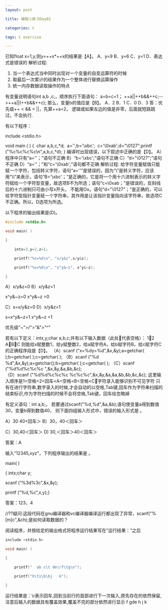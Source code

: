 ```yaml
---
layout: post

title: 编程小练习Day02

categories: C

tags: C exercise

---
```


已知float x=1,y;则y=++x*++x的结果是【A】。
A．y=9        B．y=6      C．y=1       D．表达式是错误的
解析过程:

1. 当一个表达式当中同时出现对一个变量的自变运算符的时候
2. 取最后一次累计的结果作为一个整体进行替换运算操作
3. 统一内存数据读取操作的特点



有变量说明语句int a,b ,c;，顺序执行下面语句：
   a=b=c=1；
   ++a||++b&&++c;-->++a||(++b&&++c);
那么，变量b的值应是【B】。
A．2    B．1    C．0    D．3
答：优先级++ < && < ||，先算++a=2， 逻辑或如果左边的值是非零，后面就短路跳过，不会执行.



有以下程序：

include <stdio.h>

void main ( )
{
​    char a,b,c,*d;
​    a='\';b='\xbc';
​    c='\0xab';d="\0127";
​    printf ("%c%c%c%c\n",a,b,c,*d);
}
编译时出现错误，以下叙述中正确的是【D】。
A）程序中只有“a='\'；”语句不正确
B）“b='\xbc';”语句不正确
C）“d="\0127";”语句不正确
D）“a='\'；”和“c='\0xab';”语句都不正确
解析过程:
给字符变量赋值只能赋一个字符，包括转义字符，语句“a='\'”是错误的，因为“\”是转义字符，应该用“\\\”来表示，语句“B='\xbc'；”是正确的，它是将一个用十六进制表示的转义字符赋给一个字符型变量，故选项B不为所选；语句“c=\0xab；”是错误的，反斜线后的十六进制只可由小写x开头， 不能用Ox。语句“d="\0127"；”是正确的，可以给字符型指针变量赋一个字符串，其作用是让该指针变量指向该字符串，故选项C不正确。所以，D选项为所选。



以下程序的输出结果是(D)。

```c
#include <stdio.h>

void main( )

{

    intx=3,y=2,z=1;

    printf("%s=%d\n", "x/y&z",x/y&z);

    printf("%s=%d\n", "x^y&~z", x^y&~z);

}

```

 A）x/y&z=0            B）x/y&z=1

   x^y&~z=0             x^y&~z =0

C）s=x/y&z=0          D）x/y&z=1

   s=x^y&~z=1           x^y&~z =1

优先级"~">/">"&">"^"



若有以下定义：intx,y;char a,b,c;并有以下输入数据（此处代表空格）：
12
ABC
则能给x赋整数1，给y赋整数2，给a赋字符A，给b赋字符B，给c赋字符C的正确程序段是【D】。
（A）scanf ("x=%dy=%d",&x,&y);a=getchar( );b=getchar( );c=getchar( );
（B）scanf ("%d %d",&x,&y);a=getchar();b=getchar( );c=getchar( );
（C）scanf ("%d%d%c%c%c ",&x,&y,&a,&b,&c);                     
（D）scanf ("%d%d%c%c%c %c%c%c",&x,&y,&a,&a,&b,&b,&c,&c);
 这里输入顺序是1<空格<2<回车<A<空格<B<空格<C字符录入能够识别不可见字符
只有在进行字符串,数字录入的时候,才会自动的以空格,Tab键,回车作为字符串扫描的结束标识,作为字符扫描的时候不会将空格,Tab键，回车给忽略掉



有定义语句：int  a,b;， 若要通过scanf("%d,%d",&a,&b);语句使变量a得到数值30，变量b得到数值40， 则下面四组输入形式中，错误的输入形式是       。

A）30 40<回车＞                    B）30，40＜回车＞

C）30,40＜回车＞                    D) 30,＜回车＞40＜回车＞

答案：A



输入“12345,xyz”，下列程序输出的结果是       。

main( )

{  intx;char y;

  scanf (“%3d%3c”,&x,&y);

  printf (“%d,%c”,x,y);}

答案：123，4

//??疑问:这段代码在gnu编译器和vc编译器编译运行都出现了异常，scanf("%[m]c",&ch);是如何读取数据的？





阅读程序，并按给定的输出格式将程序运行结果写在“运行结果：”之后

```c
include <stdio.h>

void main( )

{

    printf("  ab c\t de\rf\tg\n");

    printf("h\ti\b\bj   k");

}

```

运行结果是：\r表示回车,回到当前行的首部进行下一次输入,原先存在的依然保留,注意后输入的数据具有覆盖效果,覆盖不完的部分依然进行显示
f       gde
h     j      k